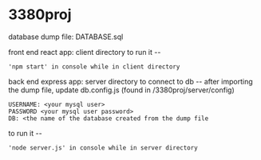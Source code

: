 # 3380proj

database dump file: DATABASE.sql

front end react app: client directory
to run it -- 
    
    'npm start' in console while in client directory

back end express app: server directory
to connect to db -- after importing the dump file, update db.config.js (found in /3380proj/server/config)
    
    USERNAME: <your mysql user>
    PASSWORD <your mysql user password>
    DB: <the name of the database created from the dump file
    
to run it -- 
    
    'node server.js' in console while in server directory
